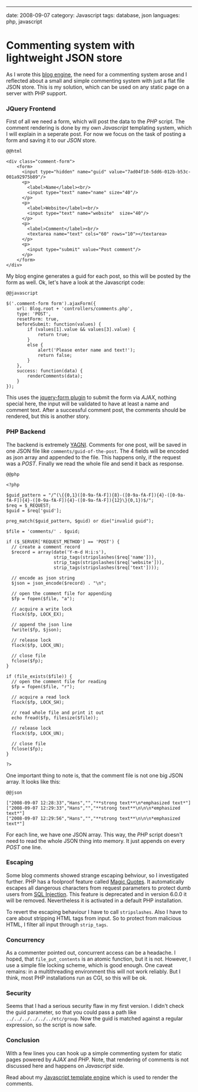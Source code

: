 --- 
date: 2008-09-07
category: Javascript
tags: database, json
languages: php, javascript

Commenting system with lightweight JSON store
=============================================

As I wrote this [blog engine][1], the need for a commenting system
arose and I reflected about a small and simple commenting system with
just a flat file JSON store. This is my solution, which can be used on
any static page on a server with PHP support.

### JQuery Frontend

First of all we need a form, which will post the data to the *PHP*
script. The comment rendering is done by my own *Javascript*
templating system, which I will explain in a seperate post. For now we
focus on the task of posting a form and saving it to our *JSON* store.

    @@html

    <div class="comment-form">
        <form>
          <input type="hidden" name="guid" value="7ad04f10-5dd6-012b-b53c-001a92975b89"/>
          <p>
            <label>Name</label><br/>
            <input type="text" name="name" size="40"/>
          </p>
          <p>
            <label>Website</label><br/>
            <input type="text" name="website"  size="40"/>
          </p>
          <p>
            <label>Comment</label><br/>
            <textarea name="text" cols="60" rows="10"></textarea>
          </p>
          <p>
            <input type="submit" value="Post comment"/>
          </p>
        </form>
    </div>

My blog engine generates a guid for each post, so this will be posted
by the form as well. Ok, let's have a look at the Javascript code:

    @@javascript

    $('.comment-form form').ajaxForm({
        url: Blog.root + 'controllers/comments.php',
        type: 'POST',
        resetForm: true,
        beforeSubmit: function(values) {
            if (values[1].value && values[3].value) {
                return true;
            }
            else {
                alert('Please enter name and text!');
                return false;
            }
        },
        success: function(data) {
            renderComments(data);
        }
    });

This uses the [jquery-form plugin][2] to submit the form via *AJAX*,
nothing special here, the input will be validated to have at least a
name and comment text. After a successful comment post, the comments
should be rendered, but this is another story.

### PHP Backend

The backend is extremely [YAGNI][3]. Comments for one post, will be
saved in one JSON file like `comments/guid-of-the-post`. The 4 fields
will be encoded as json array and appended to the file. This happens
only, if the request was a *POST*. Finally we read the whole file and
send it back as response.

    @@php

    <?php
    
    $guid_pattern = "/^(\{{0,1}([0-9a-fA-F]){8}-([0-9a-fA-F]){4}-([0-9a-fA-F]){4}-([0-9a-fA-F]){4}-([0-9a-fA-F]){12}\}{0,1})$/";
    $req = $_REQUEST;
    $guid = $req['guid'];
     
    preg_match($guid_pattern, $guid) or die("invalid guid");
     
    $file = 'comments/' . $guid;
    
    if ($_SERVER['REQUEST_METHOD'] == 'POST') {   
      // create a comment record
      $record = array(date('Y-m-d H:i:s'), 
                      strip_tags(stripslashes($req['name'])),
                      strip_tags(stripslashes($req['website'])),
                      strip_tags(stripslashes($req['text'])));
    
      // encode as json string
      $json = json_encode($record) . "\n";
    
      // open the comment file for appending
      $fp = fopen($file, "a");
    
      // acquire a write lock
      flock($fp, LOCK_EX);
    
      // append the json line
      fwrite($fp, $json);
    
      // release lock
      flock($fp, LOCK_UN);
    
      // close file
      fclose($fp);
    }
    
    if (file_exists($file)) {    
      // open the comment file for reading
      $fp = fopen($file, "r");
    
      // acquire a read lock
      flock($fp, LOCK_SH);
    
      // read whole file and print it out
      echo fread($fp, filesize($file));
    
      // release lock
      flock($fp, LOCK_UN);
    
      // close file
      fclose($fp);
    }
    
    ?>

One important thing to note is, that the comment file is not one big
JSON array. It looks like this:

    @@json

    ["2008-09-07 12:28:33","Hans","","**strong text**\n*emphasized text*"]
    ["2008-09-07 12:29:33","Hans","","**strong text**\n\n\n*emphasized text*"]
    ["2008-09-07 12:29:56","Hans","","**strong text**\n\n\n*emphasized text*"]

For each line, we have one JSON array. This way, the *PHP* script
doesn't need to read the whole JSON thing into memory. It just appends
on every *POST* one line.

### Escaping

Some blog comments showed strange escaping behviour, so I investigated
further. PHP has a foolproof feature called [Magic Quotes][4]. It
automatically escapes all dangerous characters from request parameters
to protect dumb users from [SQL Injection][5]. This feature is
deprecated and in version 6.0.0 it will be removed. Nevertheless it is 
activated in a default PHP installation.

To revert the escaping behaviour I have to call `stripslashes`. Also I
have to care about stripping HTML tags from input. So to protect from
malicious HTML, I filter all input through `strip_tags`.

### Concurrency

As a commenter pointed out, concurrent access can be a headache. I
hoped, that `file_put_contents` is an atomic function, but it is
not. However, I use a simple file locking scheme, which is good
enough. One caveat remains: in a multithreading environment this will
not work reliably. But I think, most PHP installations run as CGI, so
this will be ok.

### Security

Seems that I had a serious security flaw in my first version. I didn't
check the guid parameter, so that you could pass a path like 
`../../../../../../etc/group`. Now the guid is matched against a regular
expression, so the script is now safe.

### Conclusion

With a few lines you can hook up a simple commenting system for static
pages powered by *AJAX* and *PHP*. Note, that rendering of comments is
not discussed here and happens on *Javascript* side. 

Read about my [Javascript template engine][6] which is used to render
the comments.


[1]: http://www.matthias-georgi.de/shinmun.html
[2]: http://malsup.com/jquery/form/
[3]: http://en.wikipedia.org/wiki/You_Ain%27t_Gonna_Need_It
[4]: http://de.php.net/manual/en/security.magicquotes.php
[5]: http://en.wikipedia.org/wiki/SQL_injection
[6]: http://www.matthias-georgi.de/patroon.html
